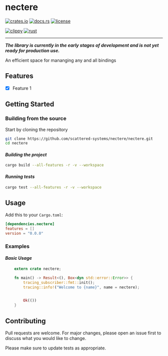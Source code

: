 # nectere

[![crates.io](https://img.shields.io/crates/v/nectere.svg)](https://crates.io/crates/nectere)
[![docs.rs](https://docs.rs/nectere/badge.svg)](https://docs.rs/nectere)
[![license](https://img.shields.io/crates/l/nectere.svg)](https://crates.io/crates/nectere)

[![clippy](https://github.com/scattered-systems/nectere/nectere/actions/workflows/clippy.yml/badge.svg)](https://github.com/scattered-systems/nectere/nectere/actions/workflows/clippy.yml)
[![rust](https://github.com/scattered-systems/nectere/nectere/actions/workflows/rust.yml/badge.svg)](https://github.com/scattered-systems/nectere/nectere/actions/workflows/rust.yml)

***

_**The library is currently in the early stages of development and is not yet ready for production use.**_

An efficient space for mananging any and all bindings

## Features

- [x] Feature 1

## Getting Started

### Building from the source

Start by cloning the repository

```bash
git clone https://github.com/scattered-systems/nectere/nectere.git
cd nectere
```

#### _Building the project_

```bash
cargo build --all-features -r -v --workspace
```

#### _Running tests_

```bash
cargo test --all-features -r -v --workspace
```

## Usage

Add this to your `Cargo.toml`:

```toml
[dependencies.nectere]
features = []
version = "0.0.0"
```

### Examples

#### _Basic Usage_

```rust
    extern crate nectere;

    fn main() -> Result<(), Box<dyn std::error::Error>> {
        tracing_subscriber::fmt::init();
        tracing::info!("Welcome to {name}", name = nectere);


        Ok(())
    }
```

## Contributing

Pull requests are welcome. For major changes, please open an issue first
to discuss what you would like to change.

Please make sure to update tests as appropriate.
